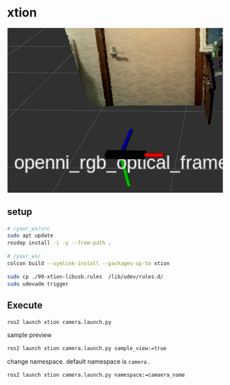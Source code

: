 # xtion
<img src="./img/img.png"/>

## setup
```bash
# /your_ws/src
sudo apt update
rosdep install -i -y --from-path .
```
```bash
# /your_ws/
colcon build --symlink-install --packages-up-to xtion
```
```bash
sudo cp ./99-xtion-libusb.rules  /lib/udev/rules.d/
sudo udevadm trigger
```

## Execute
```bash
ros2 launch xtion camera.launch.py
```
sample preview
```bash
ros2 launch xtion camera.launch.py sample_view:=true
```
change namespace. default namespace is `camera` .
```bash
ros2 launch xtion camera.launch.py namespace:=camaera_name
```
